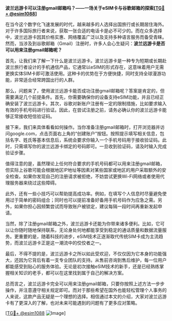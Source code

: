 **波兰远游卡可以注册gmail邮箱吗？——一场关于eSIM卡与谷歌邮箱的探索[[TG💪+ @esim1088](https://t.me/s/esim1088)]**

在当今这个数字化飞速发展的时代，越来越多的人选择出国旅行或长期居住海外。对于许多国际旅行者来说，获取一张合适的电话卡是必不可少的。而在众多选择中，波兰远游卡因其价格实惠、网络覆盖广泛以及支持多种语言服务而备受青睐。然而，当涉及到谷歌邮箱（Gmail）注册时，许多人会心生疑问：**波兰远游卡是否可以用来注册gmail邮箱呢？**

首先，让我们来了解一下什么是波兰远游卡。波兰远游卡是一种专为短期或长期赴波兰旅行者设计的手机通信产品，它通常以eSIM的形式存在，这意味着用户无需更换实体SIM卡即可激活使用。这种卡的优势在于方便快捷，同时支持全球漫游功能，非常适合经常跨国出行的人群。

那么，问题来了，使用波兰远游卡能否成功注册gmail邮箱呢？答案是肯定的，但需要满足几个前提条件。首先，你需要确保你的设备支持eSIM功能，并且已经正确安装了波兰远游卡。其次，谷歌对新账户注册有一定的限制措施，比如要求输入有效的手机号码进行验证。因此，在尝试注册之前，请务必确认你的波兰远游卡能够正常接收短信验证码。

接下来，我们来具体看看如何操作。当你准备注册gmail邮箱时，打开浏览器并访问google.com，点击页面右上角的“创建账户”按钮。按照提示填写相关信息，包括名字、姓氏等基本信息后，系统会要求你输入一个手机号码用于接收验证码。此时，只需填写你的波兰远游卡绑定的号码即可。一旦收到验证码，请及时输入完成验证步骤。

值得注意的是，虽然理论上任何符合要求的手机号码都可以用来注册gmail邮箱，但实际上谷歌可能会根据地区IP地址等因素对某些国家或地区的用户采取额外的安全检查。如果你发现自己的注册请求被拒绝，不妨尝试更换Wi-Fi网络或者使用代理服务器来绕过这些障碍。

此外，还有一些小技巧可以帮助提高成功率。例如，在填写个人信息时尽量避免使用过于简单的密码组合；同时也可以提前准备好备用手机号码作为应急之需。另外，如果你担心因频繁尝试而导致账户被锁定，建议每隔一段时间再重新发起申请。

当然，除了注册gmail邮箱之外，波兰远游卡还能为你带来诸多便利。比如，它可以让你随时随地保持联系，无论身处何地都能享受到稳定的通话质量和数据流量服务。更重要的是，随着科技的进步，eSIM技术正逐渐取代传统SIM卡成为主流趋势，而波兰远游卡正是这一潮流中的佼佼者之一。

最后，不得不提的是，波兰远游卡之所以如此受欢迎，不仅仅因为它本身的功能强大，还因为它背后有着一支专业团队的支持。从售前咨询到售后维护，每一位用户都能感受到贴心的服务体验。无论是初次接触eSIM技术的新手，还是已经熟练掌握相关知识的老手，都可以在这里找到属于自己的解决方案。

总而言之，波兰远游卡完全可以用来注册gmail邮箱，只要你按照上述方法一步步操作，并注意遵守相关规定即可。而对于那些希望在国外也能轻松管理个人事务的人来说，这款产品无疑是一个理想的选择。相信通过本文的介绍，大家对波兰远游卡有了更深入的了解，也对未来可能遇到的问题有了更多应对策略。

[[TG💪+ @esim1088](https://t.me/s/esim1088) ![Image](https://i.postimg.cc/4NQfJmqS/Snipaste-2025-05-13-00-14-12.png)]